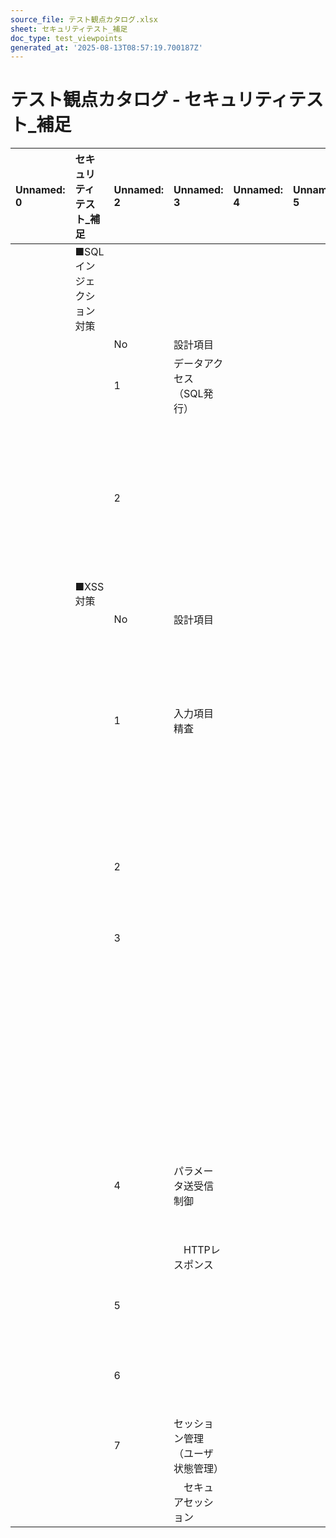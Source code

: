 ```yaml
---
source_file: テスト観点カタログ.xlsx
sheet: セキュリティテスト_補足
doc_type: test_viewpoints
generated_at: '2025-08-13T08:57:19.700187Z'
---
```


# テスト観点カタログ - セキュリティテスト_補足

| Unnamed: 0   | セキュリティテスト_補足   | Unnamed: 2   | Unnamed: 3       | Unnamed: 4   | Unnamed: 5   | Unnamed: 6   | Unnamed: 7                                                                                                                                                                                 |
|:-------------|:---------------|:-------------|:-----------------|:-------------|:-------------|:-------------|:-------------------------------------------------------------------------------------------------------------------------------------------------------------------------------------------|
|              | ■SQLインジェクション対策 |              |                  |              |              |              |                                                                                                                                                                                            |
|              |                | No           | 設計項目             |              |              |              | チェックポイント                                                                                                                                                                                   |
|              |                | 1            | データアクセス（SQL発行）   |              |              |              | SQLのメタキャラクタを無害化（「'」「\」「;」など）して、SQL文を構築している。                                                                                                                                                |
|              |                |              |                  |              |              |              | （java.sql.PreparedStatementなどのデータバインド機構の利用を推奨）                                                                                                                                             |
|              |                | 2            |                  |              |              |              | 動的SQLを使用する際に、SQLインジェクションをおこさないようにSQL文を構築している。                                                                                                                                              |
|              |                |              |                  |              |              |              | （※動的SQL=対象の表や列がプログラム実行のたびに異なる可能性があるSQL文。）                                                                                                                                                  |
|              | ■XSS対策         |              |                  |              |              |              |                                                                                                                                                                                            |
|              |                | No           | 設計項目             |              |              |              | チェックポイント                                                                                                                                                                                   |
|              |                | 1            | 入力項目精査           |              |              |              | インターネット上に構築するシステムにおいて、外部から受信したデータを使用したURLを出力する場合（href属性、src属性の値として出力する場合）、「http」、「https」、[/」(スラッシュ)で始まるURLのみ許可している。（外部サイトから読み込んだリソースが不正な場合に、JavaScript等として不正な処理が実行されてしまうことを防ぐ）             |
|              |                | 2            |                  |              |              |              | HTMLのメタキャラクタ（「<」「>」「"」「'」「&」）を無害化（HTMLエンティティ文字にエスケープ）している（ページ出力時に実施すること）。 JavaScript で出力する場合も必要。                                                                                           |
|              |                | 3            |                  |              |              |              | JavaScript 内に動的項目を出力することを禁止している。                                                                                                                                                           |
|              |                |              |                  |              |              |              | もしくは、Apache Tapestry のような JavaScriptに安全に動的項目を出すことのできるフレームワークを採用している。                                                                                                                       |
|              |                |              |                  |              |              |              |                                                                                                                                                                                            |
|              |                |              |                  |              |              |              | 禁止すべき例1)  イベントハンドラ内での動的項目出力                                                                                                                                                                |
|              |                |              |                  |              |              |              | <button type="button" onclick="xxx('<c:out value="${data}"/>');">aaa</button>                                                                                                              |
|              |                |              |                  |              |              |              | 禁止すべき例2)  <script> タグ内での動的項目出力                                                                                                                                                             |
|              |                |              |                  |              |              |              | <script> alert('<c:out value="${data}"/>'); </script>                                                                                                                                      |
|              |                | 4            | パラメータ送受信制御       |              |              |              | レスポンスの内容をもとにコンテンツの種類を自動判定するIEの機能に起因する、XSS脆弱性を防止するため、HTTPレスポンスヘッダに、「X-Content-Type-Options: nosniff」を設定している。                                                                                |
|              |                |              | 　HTTPレスポンス       |              |              |              | （IE8以降で有効）                                                                                                                                                                                 |
|              |                | 5            |                  |              |              |              | ブラウザのXSSフィルタを有効にするために、HTTPレスポンスヘッダに「X-XSS-Protection」を設定している。                                                                                                                              |
|              |                | 6            |                  |              |              |              | Javascript等のリソースの取得元を制限するために、HTTPレスポンスヘッダに(X-)Content-Security-Policy を設定している。                                                                                                             |
|              |                | 7            | セッション管理（ユーザ状態管理） |              |              |              | 認証CookieにHttpOnly属性を付与することで、JavascriptでCookieを取得できないようにしている。                                                                                                                               |
|              |                |              | 　セキュアセッション       |              |              |              |                                                                                                                                                                                            |
